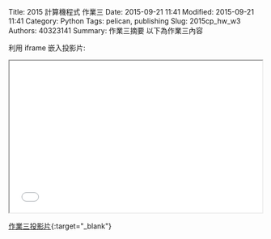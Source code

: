 Title: 2015 計算機程式 作業三
Date: 2015-09-21 11:41
Modified: 2015-09-21 11:41
Category: Python
Tags: pelican, publishing
Slug: 2015cp_hw_w3
Authors: 40323141
Summary: 作業三摘要
以下為作業三內容

利用 iframe 嵌入投影片:

<iframe src="40323141_cp_w3_p.html" width="500" height="300"></iframe>

[作業三投影片](40323141_cp_w3_p.html){:target="_blank"}

